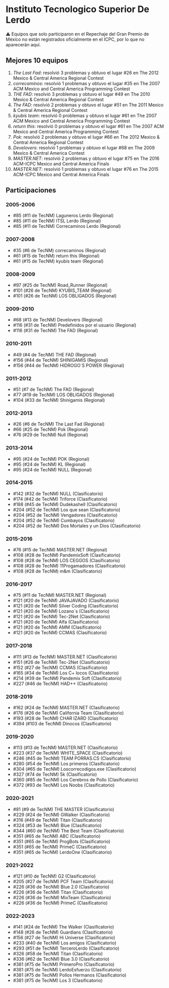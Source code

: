 # Instituto Tecnologico Superior De Lerdo

:warning: Equipos que solo participaron en el Repechaje del Gran Premio de México no están registrados oficialmente en el ICPC, por lo que no aparecerán aquí.

## Mejores 10 equipos

1. _The Last Fad_: resolvió 3 problemas y obtuvo el lugar #26 en The 2012 Mexico & Central America Regional Contest
1. _correcaminos_: resolvió 1 problemas y obtuvo el lugar #35 en The 2007 ACM Mexico and Central America Programming Contest
1. _THE  FAD_: resolvió 3 problemas y obtuvo el lugar #49 en The 2010 Mexico & Central America Regional Contest
1. _The FAD_: resolvió 2 problemas y obtuvo el lugar #51 en The 2011 Mexico & Central America Regional Contest
1. _kyubis team_: resolvió 0 problemas y obtuvo el lugar #61 en The 2007 ACM Mexico and Central America Programming Contest
1. _return this_: resolvió 0 problemas y obtuvo el lugar #61 en The 2007 ACM Mexico and Central America Programming Contest
1. _Pok_: resolvió 2 problemas y obtuvo el lugar #66 en The 2012 Mexico & Central America Regional Contest
1. _Develovers_: resolvió 1 problemas y obtuvo el lugar #68 en The 2009 Mexico & Central America Contest
1. _MASTER.NET_: resolvió 2 problemas y obtuvo el lugar #75 en The 2016 ACM-ICPC Mexico and Central America Finals
1. _MASTER.NET_: resolvió 1 problemas y obtuvo el lugar #76 en The 2015 ACM-ICPC Mexico and Central America Finals

## Participaciones

### 2005-2006

- #85 (#11 de TecNM) Laguneros Lerdo (Regional)
- #85 (#11 de TecNM) ITSL Lerdo (Regional)
- #85 (#11 de TecNM) Correcaminos Lerdo (Regional)

### 2007-2008

- #35 (#6 de TecNM) correcaminos (Regional)
- #61 (#15 de TecNM) return this (Regional)
- #61 (#15 de TecNM) kyubis team (Regional)

### 2008-2009

- #97 (#25 de TecNM) Road_Runner (Regional)
- #101 (#26 de TecNM) KYUBIS_TEAM  (Regional)
- #101 (#26 de TecNM) LOS OBLIGADOS (Regional)

### 2009-2010

- #68 (#13 de TecNM) Develovers (Regional)
- #116 (#31 de TecNM) Predefinidos por el usuario (Regional)
- #116 (#31 de TecNM) The FAD (Regional)

### 2010-2011

- #49 (#4 de TecNM) THE  FAD (Regional)
- #156 (#44 de TecNM) SHINIGAMIS (Regional)
- #156 (#44 de TecNM) HIDROGO´S POWER (Regional)

### 2011-2012

- #51 (#7 de TecNM) The FAD (Regional)
- #77 (#19 de TecNM) LOS OBLIGADOS (Regional)
- #104 (#33 de TecNM) Shinigamis (Regional)

### 2012-2013

- #26 (#6 de TecNM) The Last Fad (Regional)
- #66 (#25 de TecNM) Pok (Regional)
- #76 (#29 de TecNM) Null (Regional)

### 2013-2014

- #95 (#24 de TecNM) POK (Regional)
- #95 (#24 de TecNM) KL (Regional)
- #95 (#24 de TecNM) NULL (Regional)

### 2014-2015

- #142 (#32 de TecNM) NULL (Clasificatorio)
- #174 (#42 de TecNM) Triforce (Clasificatorio)
- #188 (#45 de TecNM) Dudekashell (Clasificatorio)
- #204 (#52 de TecNM) Los que sean (Clasificatorio)
- #204 (#52 de TecNM) Vengadores (Clasificatorio)
- #204 (#52 de TecNM) Cumbayos (Clasificatorio)
- #204 (#52 de TecNM) Dos Mortales y un Dios (Clasificatorio)

### 2015-2016

- #76 (#15 de TecNM) MASTER.NET (Regional)
- #108 (#28 de TecNM) PandemixSoft (Clasificatorio)
- #108 (#28 de TecNM) LOS CEGGOS (Clasificatorio)
- #108 (#28 de TecNM) 11Progamadores (Clasificatorio)
- #108 (#28 de TecNM) m&m (Clasificatorio)

### 2016-2017

- #75 (#11 de TecNM) MASTER.NET (Regional)
- #121 (#20 de TecNM) JAVAJAVADO (Clasificatorio)
- #121 (#20 de TecNM) Silver Coding (Clasificatorio)
- #121 (#20 de TecNM) Lozano´s (Clasificatorio)
- #121 (#20 de TecNM) Tec-2Net (Clasificatorio)
- #121 (#20 de TecNM) Alfa (Clasificatorio)
- #121 (#20 de TecNM) AMM (Clasificatorio)
- #121 (#20 de TecNM) CCMAS (Clasificatorio)

### 2017-2018

- #111 (#13 de TecNM) MASTER.NET (Clasificatorio)
- #151 (#26 de TecNM) Tec-2Net (Clasificatorio)
- #152 (#27 de TecNM) CCMAS (Clasificatorio)
- #165 (#34 de TecNM) Los C+ locos (Clasificatorio)
- #214 (#39 de TecNM) Pandemix Soft (Clasificatorio)
- #227 (#46 de TecNM) HAD++ (Clasificatorio)

### 2018-2019

- #162 (#24 de TecNM) MASTER.NET (Clasificatorio)
- #176 (#26 de TecNM) California Team (Clasificatorio)
- #193 (#28 de TecNM) CHAR IZARD (Clasificatorio)
- #394 (#103 de TecNM) Dinocos (Clasificatorio)

### 2019-2020

- #113 (#13 de TecNM) MASTER.NET (Clasificatorio)
- #223 (#37 de TecNM) WHITE_SPACE (Clasificatorio)
- #246 (#45 de TecNM) TEAM PORRAS.CS (Clasificatorio)
- #280 (#54 de TecNM) Los primeros (Clasificatorio)
- #304 (#65 de TecNM) Loscorrecodigos.exe (Clasificatorio)
- #327 (#74 de TecNM) 5k (Clasificatorio)
- #360 (#85 de TecNM) Los Cerebros de Pollo (Clasificatorio)
- #372 (#93 de TecNM) Los Noobs (Clasificatorio)

### 2020-2021

- #81 (#9 de TecNM) THE MASTER (Clasificatorio)
- #229 (#24 de TecNM) GWalker (Clasificatorio)
- #316 (#49 de TecNM) Titan (Clasificatorio)
- #324 (#53 de TecNM) Blue (Clasificatorio)
- #344 (#60 de TecNM) The Best Team (Clasificatorio)
- #351 (#65 de TecNM) ABC (Clasificatorio)
- #351 (#65 de TecNM) ProgBots (Clasificatorio)
- #351 (#65 de TecNM) PrimeC (Clasificatorio)
- #351 (#65 de TecNM) LerdoOne (Clasificatorio)

### 2021-2022

- #121 (#10 de TecNM) G2 (Clasificatorio)
- #205 (#27 de TecNM) PCF Team (Clasificatorio)
- #226 (#36 de TecNM) Blue 2.0 (Clasificatorio)
- #226 (#36 de TecNM) Titan (Clasificatorio)
- #226 (#36 de TecNM) MixTeam (Clasificatorio)
- #226 (#36 de TecNM) PrimeC (Clasificatorio)

### 2022-2023

- #141 (#24 de TecNM) The Walker (Clasificatorio)
- #148 (#26 de TecNM) Guardians (Clasificatorio)
- #156 (#27 de TecNM) Hi Universe (Clasificatorio)
- #233 (#40 de TecNM) Los amigos (Clasificatorio)
- #293 (#51 de TecNM) TerceroLerdo (Clasificatorio)
- #326 (#58 de TecNM) Titan (Clasificatorio)
- #336 (#62 de TecNM) Blue 3.0 (Clasificatorio)
- #381 (#75 de TecNM) PrimeroPro (Clasificatorio)
- #381 (#75 de TecNM) LerdoEsfuerzo (Clasificatorio)
- #381 (#75 de TecNM) Pollos Hermanos (Clasificatorio)
- #381 (#75 de TecNM) Los 3 (Clasificatorio)



